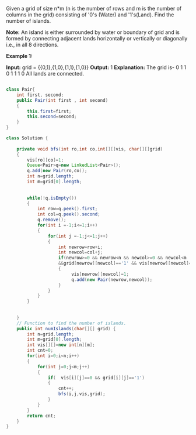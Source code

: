 Given a grid of size n*m (n is the number of rows and m is the number of columns in the grid) consisting of '0's (Water) and '1's(Land). Find the number of islands.  
  
**Note:** An island is either surrounded by water or boundary of grid and is formed by connecting adjacent lands horizontally or vertically or diagonally i.e., in all 8 directions.

**Example 1:**

**Input:**
grid = {{0,1},{1,0},{1,1},{1,0}}
**Output:**
1
**Explanation:**
The grid is-
0 1
1 0
1 1
1 0
All lands are connected.

```java

class Pair{
    int first, second;
    public Pair(int first , int second)
    {
        this.first=first;
        this.second=second;
    }
}

class Solution {
    
    private void bfs(int ro,int co,int[][]vis, char[][]grid)
    {
        vis[ro][co]=1;
        Queue<Pair>q=new LinkedList<Pair>();
        q.add(new Pair(ro,co));
        int n=grid.length;
        int m=grid[0].length;
        
        
        while(!q.isEmpty())
        {
            int row=q.peek().first;
            int col=q.peek().second;
            q.remove();
            for(int i =-1;i<=1;i++)
            {
                for(int j =-1;j<=1;j++)
                {
                    int newrow=row+i;
                    int newcol=col+j;
                    if(newrow>=0 && newrow<n && newcol>=0 && newcol<m 
                    &&grid[newrow][newcol]=='1' && vis[newrow][newcol]==0)
                    {
                         vis[newrow][newcol]=1;
                         q.add(new Pair(newrow,newcol));
                    }
                }
            }
        }
        
        
    }
    // Function to find the number of islands.
    public int numIslands(char[][] grid) {
        int n=grid.length;
        int m=grid[0].length;
        int vis[][]=new int[n][m];
        int cnt=0;
        for(int i=0;i<n;i++)
        {
            for(int j=0;j<m;j++)
            {
                if(  vis[i][j]==0 && grid[i][j]=='1')
                {
                    cnt++;
                    bfs(i,j,vis,grid);
                }
            }
        }
        return cnt;
    }
}
```
